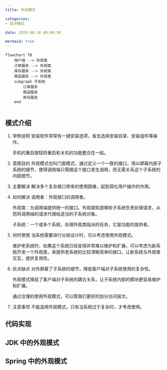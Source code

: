 ```yaml
---
title: 外观模式

categories:
- 设计模式

date: 2020-08-18 00:00:50

mermaid: true
---
```


```mermaid
flowchart TB
    用户端 --> 外观类
    订单服务 --> 外观类
    库存服务 --> 外观类
    商品服务 --> 外观类
    subgraph 子系统
        订单服务
        商品服务
        库存服务
    end
    
```

## 模式介绍
1. 举例说明
    安装软件常常有一键安装选项，省去选择安装目录、安装组件等操作。

    手机的重启按钮将重启和关机的功能整合在一起。

1. 意图目的
    外观模式也叫门面模式，通过定义一个一致的接口，用以屏蔽内部子系统的细节，使得调用端只需跟这个接口发生调用，而无需关系这个子系统的内部细节。

1. 主要解决
    解决多个复杂接口带来的使用困难，起到简化用户操作的作用。


1. 如何解决
    调用者：外观接口的调用者。

    外观类：为调用端提供统一的接口。外观类知道哪些子系统负责处理请求，从而将调用端的请求代理给适当的子系统对象。

    子系统：一个或多个系统，处理外观类指派的任务，它是功能的提供者。

1. 何时使用
    当系统需要进行分层设计时，可以考虑使用外观模式。

    维护老系统时，如果这个系统已经变得非常难以维护和扩展，可以考虑为新系统开发一个外观类，来提供老系统的比较清晰简单的接口。让新系统与外观类交互，提供复用性。

1. 优点缺点
    对外屏蔽了子系统的细节，降低客户端对子系统使用的复杂性。

    外观模式降低了客户端对子系统的耦合关系，让子系统内部的模块更容易维护和扩展。

    通过合理的使用外观模式，可以帮我们更好的划分访问层次。

1. 注意事项
    不能滥用外观模式，只有当系统过于复杂时，才考虑使用。

## 代码实现

## JDK 中的外观模式

## Spring 中的外观模式